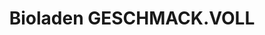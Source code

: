 ---
title: "Bioladen GESCHMACK.VOLL"
url: /burscheid/bioladen-geschmack-voll/
shop: Lebensmittel
---